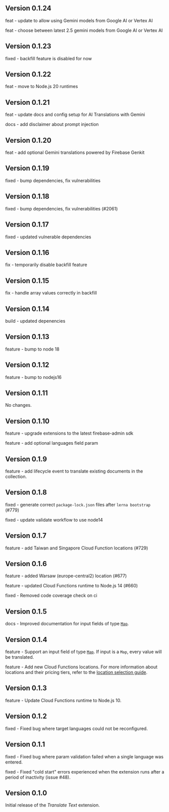 ## Version 0.1.24

feat - update to allow using Gemini models from Google AI or Vertex AI

feat - choose between latest 2.5 gemini models from Google AI or Vertex AI

## Version 0.1.23

fixed - backfill feature is disabled for now

## Version 0.1.22

feat - move to Node.js 20 runtimes

## Version 0.1.21

feat - update docs and config setup for AI Translations with Gemini

docs - add disclaimer about prompt injection

## Version 0.1.20

feat - add optional Gemini translations powered by Firebase Genkit

## Version 0.1.19

fixed - bump dependencies, fix vulnerabilities

## Version 0.1.18

fixed - bump dependencies, fix vulnerabilities (#2061)

## Version 0.1.17

fixed - updated vulnerable dependencies

## Version 0.1.16

fix - temporarily disable backfill feature

## Version 0.1.15

fix - handle array values correctly in backfill

## Version 0.1.14

build - updated depenencies

## Version 0.1.13

feature - bump to node 18

## Version 0.1.12

feature - bump to nodejs16

## Version 0.1.11

No changes.

## Version 0.1.10

feature - upgrade extensions to the latest firebase-admin sdk

feature - add optional languages field param

## Version 0.1.9

feature - add lifecycle event to translate existing documents in the collection.

## Version 0.1.8

fixed - generate correct `package-lock.json` files after `lerna bootstrap` (#779)

fixed - update validate workflow to use node14

## Version 0.1.7

feature - add Taiwan and Singapore Cloud Function locations (#729)

## Version 0.1.6

feature - added Warsaw (europe-central2) location (#677)

feature - updated Cloud Functions runtime to Node.js 14 (#660)

fixed - Removed code coverage check on ci

## Version 0.1.5

docs - Improved documentation for input fields of type [`Map`](https://firebase.google.com/docs/firestore/manage-data/data-types#data_types).

## Version 0.1.4

feature - Support an input field of type [`Map`](https://firebase.google.com/docs/firestore/manage-data/data-types#data_types). If input is a `Map`, every value will be translated.

feature - Add new Cloud Functions locations. For more information about locations and their pricing tiers, refer to the [location selection guide](https://firebase.google.com/docs/functions/locations).

## Version 0.1.3

feature - Update Cloud Functions runtime to Node.js 10.

## Version 0.1.2

fixed - Fixed bug where target languages could not be reconfigured.

## Version 0.1.1

fixed - Fixed bug where param validation failed when a single language was entered.

fixed - Fixed "cold start" errors experienced when the extension runs after a period of inactivity (issue #48).

## Version 0.1.0

Initial release of the _Translate Text_ extension.

